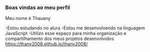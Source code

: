 ### Boas vindas ao meu perfil

Meu nome é Thauany

-Estou estudando no alura
-Estou me desenvolvendo na linguagem JavaScript
-Utilizo esse espaço para minha organização e compartilhamento dos meus projetos desenvolvidos
https://thany2008.github.io/thany2008/
